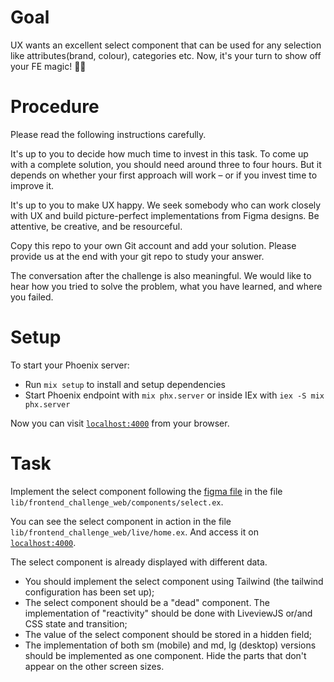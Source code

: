 # Goal

UX wants an excellent select component that can be used for any selection like attributes(brand, colour), categories etc.
Now, it's your turn to show off your FE magic! 😮‍💨

# Procedure

Please read the following instructions carefully.

It's up to you to decide how much time to invest in this task. To come up with a complete solution, you should need around three to four hours. But it depends on whether your first approach will work – or if you invest time to improve it.

It's up to you to make UX happy. We seek somebody who can work closely with UX and build picture-perfect implementations from Figma designs. Be attentive, be creative, and be resourceful.

Copy this repo to your own Git account and add your solution. Please provide us at the end with your git repo to study your answer.

The conversation after the challenge is also meaningful. We would like to hear how you tried to solve the problem, what you have learned, and where you failed.

# Setup

To start your Phoenix server:

- Run `mix setup` to install and setup dependencies
- Start Phoenix endpoint with `mix phx.server` or inside IEx with `iex -S mix phx.server`

Now you can visit [`localhost:4000`](http://localhost:4000) from your browser.

# Task

Implement the select component following the [figma file](https://www.figma.com/file/23oEDv1CsiCUCUV545ku7u/FE-Challenge?node-id=0%3A1&t=40Rm323wUS59Wc1b-1) in the file `lib/frontend_challenge_web/components/select.ex`.

You can see the select component in action in the file `lib/frontend_challenge_web/live/home.ex`. And access it on [`localhost:4000`](http://localhost:4000).

The select component is already displayed with different data.

- You should implement the select component using Tailwind (the tailwind configuration has been set up);
- The select component should be a "dead" component. The implementation of "reactivity" should be done with LiveviewJS or/and CSS state and transition;
- The value of the select component should be stored in a hidden field;
- The implementation of both sm (mobile) and md, lg (desktop) versions should be implemented as one component. Hide the parts that don't appear on the other screen sizes.
